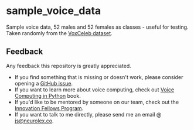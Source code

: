 # sample_voice_data
Sample voice data, 52 males and 52 females as classes - useful for testing. Taken randomly from the [VoxCeleb dataset](https://www.robots.ox.ac.uk/~vgg/data/voxceleb/).

## Feedback
Any feedback this repository is greatly appreciated. 
* If you find something that is missing or doesn't work, please consider opening a [GitHub issue](https://github.com/jim-schwoebel/nala/issues).
* If you want to learn more about voice computing, check out [Voice Computing in Python](https://github.com/jim-schwoebel/voicebook) book.
* If you'd like to be mentored by someone on our team, check out the [Innovation Fellows Program](http://neurolex.ai/research).
* If you want to talk to me directly, please send me an email @ js@neurolex.co. 

